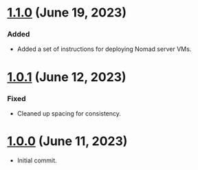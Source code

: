 # [1.1.0] (June 19, 2023)

### Added

- Added a set of instructions for deploying Nomad server VMs.

# [1.0.1] (June 12, 2023)

### Fixed

- Cleaned up spacing for consistency.

# [1.0.0] (June 11, 2023)

- Initial commit.

[1.1.0]: https://github.com/aco950/terraform/releases/tag/v1.1.0
[1.0.1]: https://github.com/aco950/terraform/releases/tag/v1.0.1
[1.0.0]: https://github.com/aco950/terraform/releases/tag/v1.0.0

